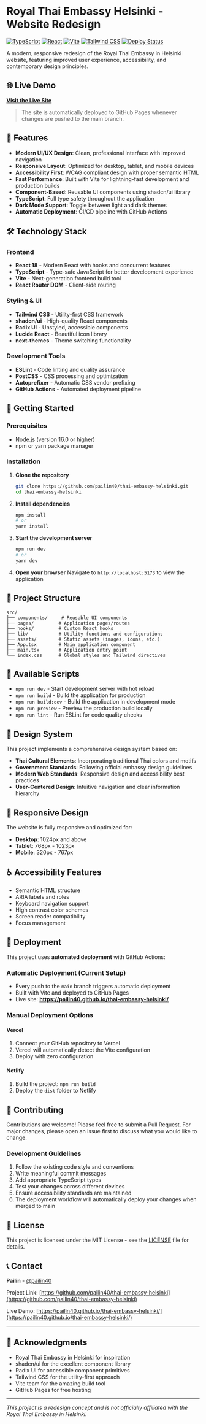 # Royal Thai Embassy Helsinki - Website Redesign

[![TypeScript](https://img.shields.io/badge/TypeScript-007ACC?style=for-the-badge&logo=typescript&logoColor=white)](https://www.typescriptlang.org/)
[![React](https://img.shields.io/badge/React-20232A?style=for-the-badge&logo=react&logoColor=61DAFB)](https://reactjs.org/)
[![Vite](https://img.shields.io/badge/Vite-646CFF?style=for-the-badge&logo=vite&logoColor=white)](https://vitejs.dev/)
[![Tailwind CSS](https://img.shields.io/badge/Tailwind_CSS-38B2AC?style=for-the-badge&logo=tailwind-css&logoColor=white)](https://tailwindcss.com/)
[![Deploy Status](https://github.com/pailin40/thai-embassy-helsinki/workflows/Deploy%20to%20GitHub%20Pages/badge.svg)](https://github.com/pailin40/thai-embassy-helsinki/actions)

A modern, responsive redesign of the Royal Thai Embassy in Helsinki website, featuring improved user experience, accessibility, and contemporary design principles.

## 🌐 Live Demo

**[Visit the Live Site](https://pailin40.github.io/thai-embassy-helsinki/)**

> The site is automatically deployed to GitHub Pages whenever changes are pushed to the main branch.

## 🌟 Features

- **Modern UI/UX Design**: Clean, professional interface with improved navigation
- **Responsive Layout**: Optimized for desktop, tablet, and mobile devices
- **Accessibility First**: WCAG compliant design with proper semantic HTML
- **Fast Performance**: Built with Vite for lightning-fast development and production builds
- **Component-Based**: Reusable UI components using shadcn/ui library
- **TypeScript**: Full type safety throughout the application
- **Dark Mode Support**: Toggle between light and dark themes
- **Automatic Deployment**: CI/CD pipeline with GitHub Actions

## 🛠️ Technology Stack

### Frontend
- **React 18** - Modern React with hooks and concurrent features
- **TypeScript** - Type-safe JavaScript for better development experience
- **Vite** - Next-generation frontend build tool
- **React Router DOM** - Client-side routing

### Styling & UI
- **Tailwind CSS** - Utility-first CSS framework
- **shadcn/ui** - High-quality React components
- **Radix UI** - Unstyled, accessible components
- **Lucide React** - Beautiful icon library
- **next-themes** - Theme switching functionality

### Development Tools
- **ESLint** - Code linting and quality assurance
- **PostCSS** - CSS processing and optimization
- **Autoprefixer** - Automatic CSS vendor prefixing
- **GitHub Actions** - Automated deployment pipeline

## 🚀 Getting Started

### Prerequisites

- Node.js (version 16.0 or higher)
- npm or yarn package manager

### Installation

1. **Clone the repository**
   ```bash
   git clone https://github.com/pailin40/thai-embassy-helsinki.git
   cd thai-embassy-helsinki
   ```

2. **Install dependencies**
   ```bash
   npm install
   # or
   yarn install
   ```

3. **Start the development server**
   ```bash
   npm run dev
   # or
   yarn dev
   ```

4. **Open your browser**
   Navigate to `http://localhost:5173` to view the application

## 📁 Project Structure

```
src/
├── components/     # Reusable UI components
├── pages/         # Application pages/routes
├── hooks/         # Custom React hooks
├── lib/           # Utility functions and configurations
├── assets/        # Static assets (images, icons, etc.)
├── App.tsx        # Main application component
├── main.tsx       # Application entry point
└── index.css      # Global styles and Tailwind directives
```

## 🔧 Available Scripts

- `npm run dev` - Start development server with hot reload
- `npm run build` - Build the application for production
- `npm run build:dev` - Build the application in development mode
- `npm run preview` - Preview the production build locally
- `npm run lint` - Run ESLint for code quality checks

## 🎨 Design System

This project implements a comprehensive design system based on:

- **Thai Cultural Elements**: Incorporating traditional Thai colors and motifs
- **Government Standards**: Following official embassy design guidelines
- **Modern Web Standards**: Responsive design and accessibility best practices
- **User-Centered Design**: Intuitive navigation and clear information hierarchy

## 📱 Responsive Design

The website is fully responsive and optimized for:

- **Desktop**: 1024px and above
- **Tablet**: 768px - 1023px
- **Mobile**: 320px - 767px

## ♿ Accessibility Features

- Semantic HTML structure
- ARIA labels and roles
- Keyboard navigation support
- High contrast color schemes
- Screen reader compatibility
- Focus management

## 🚀 Deployment

This project uses **automated deployment** with GitHub Actions:

### Automatic Deployment (Current Setup)
- Every push to the `main` branch triggers automatic deployment
- Built with Vite and deployed to GitHub Pages
- Live site: **https://pailin40.github.io/thai-embassy-helsinki/**

### Manual Deployment Options

#### Vercel
1. Connect your GitHub repository to Vercel
2. Vercel will automatically detect the Vite configuration
3. Deploy with zero configuration

#### Netlify
1. Build the project: `npm run build`
2. Deploy the `dist` folder to Netlify

## 🤝 Contributing

Contributions are welcome! Please feel free to submit a Pull Request. For major changes, please open an issue first to discuss what you would like to change.

### Development Guidelines

1. Follow the existing code style and conventions
2. Write meaningful commit messages
3. Add appropriate TypeScript types
4. Test your changes across different devices
5. Ensure accessibility standards are maintained
6. The deployment workflow will automatically deploy your changes when merged to main

## 📄 License

This project is licensed under the MIT License - see the [LICENSE](LICENSE) file for details.

## 📞 Contact

**Pailin** - [@pailin40](https://github.com/pailin40)

Project Link: [https://github.com/pailin40/thai-embassy-helsinki](https://github.com/pailin40/thai-embassy-helsinki)

Live Demo: [https://pailin40.github.io/thai-embassy-helsinki/](https://pailin40.github.io/thai-embassy-helsinki/)

---

## 🙏 Acknowledgments

- Royal Thai Embassy in Helsinki for inspiration
- shadcn/ui for the excellent component library
- Radix UI for accessible component primitives
- Tailwind CSS for the utility-first approach
- Vite team for the amazing build tool
- GitHub Pages for free hosting

---

*This project is a redesign concept and is not officially affiliated with the Royal Thai Embassy in Helsinki.*